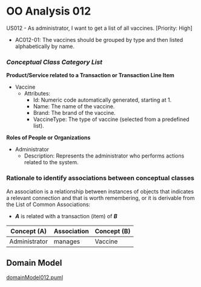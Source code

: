 # OO Analysis 012 #

US012 - As administrator, I want to get a list of all vaccines. [Priority: High]
- AC012-01: The vaccines should be grouped by type and then listed alphabetically by name.

### _Conceptual Class Category List_ ###

**Product/Service related to a Transaction or Transaction Line Item**

* Vaccine
    - Attributes:
        - Id: Numeric code automatically generated, starting at 1.
        - Name: The name of the vaccine.
        - Brand: The brand of the vaccine.
        - VaccineType: The type of vaccine (selected from a predefined list).

**Roles of People or Organizations**

* Administrator
    - Description: Represents the administrator who performs actions related to the system.

### Rationale to identify associations between conceptual classes ###

An association is a relationship between instances of objects that indicates a relevant connection and that is worth remembering, or it is derivable from the List of Common Associations:

+ **_A_** is related with a transaction (item) of **_B_**

| Concept (A)   | Association | Concept (B) |
| -------------- | ----------- | ------------ |
| Administrator  | manages     | Vaccine      |

## Domain Model

[domainModel012.puml](domainModel012.puml)

